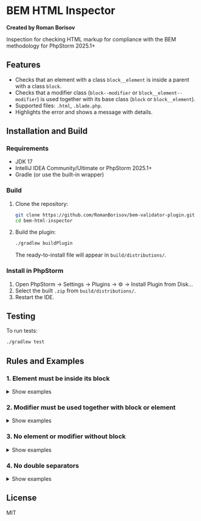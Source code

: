 # BEM HTML Inspector

**Created by Roman Borisov**

Inspection for checking HTML markup for compliance with the BEM methodology for PhpStorm 2025.1+

## Features
- Checks that an element with a class `block__element` is inside a parent with a class `block`.
- Checks that a modifier class (`block--modifier` or `block__element--modifier`) is used together with its base class (`block` or `block__element`).
- Supported files: `.html`, `.blade.php`.
- Highlights the error and shows a message with details.


## Installation and Build

### Requirements
- JDK 17
- IntelliJ IDEA Community/Ultimate or PhpStorm 2025.1+
- Gradle (or use the built-in wrapper)

### Build

1. Clone the repository:
   ```bash
   git clone https://github.com/RomanBorisov/bem-validator-plugin.git
   cd bem-html-inspector
   ```
2. Build the plugin:
   ```bash
   ./gradlew buildPlugin
   ```
   The ready-to-install file will appear in `build/distributions/`.

### Install in PhpStorm
1. Open PhpStorm → Settings → Plugins → ⚙️ → Install Plugin from Disk...
2. Select the built `.zip` from `build/distributions/`.
3. Restart the IDE.

## Testing

To run tests:
```bash
./gradlew test
```

## Rules and Examples

### 1. Element must be inside its block
<details>
<summary>Show examples</summary>

**Error:**
```html
<!-- Error: no parent with class 'menu' -->
<div class="menu__item"></div>
```
**Correct:**
```html
<div class="menu">
  <div class="menu__item"></div>
</div>
```
</details>

### 2. Modifier must be used together with block or element
<details>
<summary>Show examples</summary>

**Error:**
```html
<!-- Error: modifier without base class -->
<div class="menu__item--active"></div>
<div class="menu--active"></div>
```
**Correct:**
```html
<div class="menu__item menu__item--active"></div>
<div class="menu menu--active"></div>
```
</details>

### 3. No element or modifier without block
<details>
<summary>Show examples</summary>

**Error:**
```html
<!-- Error: class starts with separator without block name -->
<div class="__item"></div>
<div class="--active"></div>
```
**Correct:**
```html
<div class="menu__item"></div>
<div class="menu--active"></div>
```
</details>

### 4. No double separators
<details>
<summary>Show examples</summary>

**Error:**
```html
<!-- Error: class contains double separators -->
<div class="menu___item"></div>
<div class="menu----active"></div>
```
**Correct:**
```html
<div class="menu__item"></div>
<div class="menu--active"></div>
```
</details>

## License
MIT 
